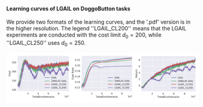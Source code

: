 #### Learning curves of LGAIL on DoggoButton tasks
We provide two formats of the learning curves, and the '.pdf' version is in the higher resolution. The legend ''LGAIL_CL200'' means that the LGAIL experiments are conducted with the cost limit $d_0=200$, while ''LGAIL_CL250'' uses $d_0=250$. 

<div align="center">
  <img src="./learningcurves.png"></a>
</div>